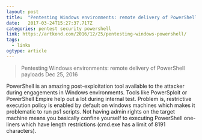 ```yaml
---
layout: post 
title:  "Pentesting Windows environments: remote delivery of PowerShell payloads" 
date:   2017-03-24T15:27:37.717Z 
categories: pentest security powershell
link: https://artkond.com/2016/12/25/pentesting-windows-powershell/ 
tags:
  - links
ogtype: article 
---
```


> Pentesting Windows environments: remote delivery of PowerShell payloads
Dec 25, 2016

PowerShell is an amazing post-exploitation tool available to the attacker during engagements in Windows environments. Tools like PowerSploit or PowerShell Empire help out a lot during internal test. Problem is, restrictive execution policy is enabled by default on windows machines which makes it problematic to run ps1 scripts. Not having admin rights on the target machine means you basically confine yourself to executing PowerShell one-liners which have length restrictions (cmd.exe has a limit of 8191 characters).